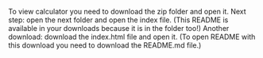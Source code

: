 To view calculator you need to download the zip folder and open it. Next step: open the next folder and open the index file. (This README is available in your downloads because it is in the folder too!) Another download: download the index.html file and open it. (To open README with this download you need to download the README.md file.)
